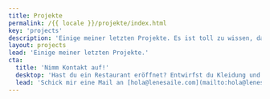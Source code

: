 ```yaml
---
title: Projekte
permalink: /{{ locale }}/projekte/index.html
key: 'projects'
description: 'Einige meiner letzten Projekte. Es ist toll zu wissen, dass meine Websites Menschen glücklich machen, weil sie sich gut präsentiert fühlen.'
layout: projects
lead: 'Einige meiner letzten Projekte.'
cta:
  title: 'Nimm Kontakt auf!'
  desktop: 'Hast du ein Restaurant eröffnet? Entwirfst du Kleidung und brauchst einen Shop? Bist du Coach, Schauspielerin, Sänger? '
  lead: 'Schick mir eine Mail an [hola@lenesaile.com](mailto:hola@lenesaile.com) und erzähl mir von deinem Projekt.'
---
```

